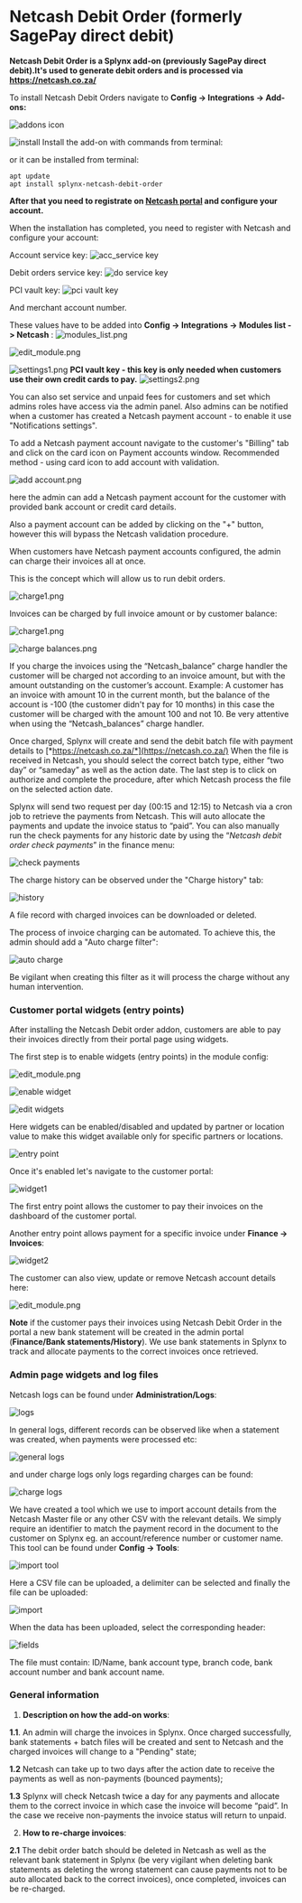 Netcash Debit Order (formerly SagePay direct debit)
====================

**Netcash Debit Order is a Splynx add-on (previously SagePay direct debit).It's used to generate debit orders and is processed via https://netcash.co.za/**

To install Netcash Debit Orders navigate to **Config → Integrations → Add-ons:**

![addons icon](addons_icon.png)

![install](install.png)
Install the add-on with commands from terminal:

or it can be installed from terminal:

```
apt update
apt install splynx-netcash-debit-order
```

**After that you need to registrate on [Netcash portal](https://netcash.co.za/) and configure your account.**

When the installation has completed, you need to register with Netcash and configure your account:

Account service key:
![acc_service key](account_service_key.png)

Debit orders service key:
![do service key](service_key.png)

PCI vault key:
![pci vault key](vault_key.png)

And merchant account number.


These values have to be added into **Config → Integrations → Modules list -> Netcash** :
![modules_list.png](modules_list.png)

![edit_module.png](edit.png)

![settings1.png](settings_1.png)
****PCI vault key - this key is only needed when customers use their own credit cards to pay.****
![settings2.png](settings_2.png)

You can also set service and unpaid fees for customers and set which admins roles have access via the admin panel.
Also admins can be notified when a customer has created a Netcash payment account - to enable it use "Notifications settings".

To add a Netcash payment account navigate to the customer's "Billing" tab and click on the card icon on Payment accounts window. Recommended method - using card icon to add account with validation.

![add account.png](add_account_from_admin.png)

here the admin can add a Netcash payment account for the customer with provided bank account or credit card details.

Also a payment account can be added by clicking on the "+" button, however this will bypass the Netcash validation procedure.

When customers have Netcash payment accounts configured, the admin can charge their invoices all at once.

This is the concept which will allow us to run debit orders.

![charge1.png](invoices_charge.png)

Invoices can be charged by full invoice amount or by customer balance:

![charge1.png](charge.png)

![charge balances.png](charge_balances.png)

If you charge the invoices using the “Netcash_balance” charge handler the customer will be charged not according to an invoice amount, but with the amount outstanding on the customer’s account. Example: A customer has an invoice with amount 10 in the current month, but the balance of the account is -100 (the customer didn't pay for 10 months) in this case the customer will be charged with the amount 100 and not 10. Be very attentive when using the “Netcash_balances” charge handler.


Once charged, Splynx will create and send the debit batch file with payment details to  [*https://netcash.co.za/*](https://netcash.co.za/) When the file is received in Netcash, you should select the correct batch type, either “two day” or “sameday” as well as the action date. The last step is to click on authorize and complete the procedure, after which Netcash process the file on the selected action date.


Splynx will send two request per day (00:15 and 12:15) to Netcash via a cron job to retrieve the payments from Netcash. This will auto allocate the payments and update the invoice status to “paid”. You can also manually run the check payments for any historic date by using the “*Netcash debit order check payments*” in the finance menu:

![check payments](check_payments.png)

The charge history can be observed under the "Charge history" tab:

![history](charge_history.png)

A file record with charged invoices can be downloaded or deleted.

The process of invoice charging can be automated. To achieve this, the admin should add a "Auto charge filter":

![auto charge](add_auto_charge.png)

Be vigilant when creating this filter as it will process the charge without any human intervention.

### Customer portal widgets (entry points)

After installing the Netcash Debit order addon, customers are able to pay their invoices directly from their portal page using widgets.

The first step is to enable widgets (entry points) in the module config:

![edit_module.png](edit.png)

![enable widget](enable_entry_point.png)

![edit widgets](edit_entry_point.png)

Here widgets can be enabled/disabled and updated by partner or location value to make this widget available only for specific partners or locations.

![entry point](entry_point.png)

Once it's enabled let's navigate to the customer portal:

![widget1](widget1.png)

The first entry point allows the customer to pay their invoices on the dashboard of the customer portal.

Another entry point allows payment for a specific invoice under  **Finance -> Invoices**:

![widget2](widget2.png)

The customer can also view, update or remove Netcash account details here:

![edit_module.png](customer_pay_creds.png)

**Note** if the customer pays their invoices using Netcash Debit Order in the portal a new bank statement will be created in the admin portal (**Finance/Bank statements/History**). We use bank statements in Splynx to track and allocate payments to the correct invoices once retrieved.

### Admin page widgets and log files

Netcash logs can be found under **Administration/Logs**:

![logs](administration_logs.png)

In general logs, different records can be observed like when a statement was created, when payments were processed etc:

![general logs](general_logs.png)

and under charge logs only logs regarding charges can be found:

![charge logs](charge_logs.png)

We have created a tool which we use to import account details from the Netcash Master file or any other CSV with the relevant details. We simply require an identifier to match the payment record in the document to the customer on Splynx eg. an account/reference number or customer name. This tool can be found under **Config -> Tools**:

![import tool](import_tool.png)

Here a CSV file can be uploaded, a delimiter can be selected and finally the file can be uploaded:

![import](import.png)

When the data has been uploaded, select the corresponding header:

![fields](required_fields.png)

The file must contain: ID/Name, bank account type, branch code, bank account number and bank account name.

### General information

1. **Description on how the add-on works**:

  **1.1**. An admin will charge the invoices in Splynx. Once charged successfully, bank statements + batch files will be created and sent to Netcash and the charged invoices will change to a "Pending" state;

  **1.2** Netcash can take up to two days after the action date to receive the payments as well as non-payments (bounced payments);

  **1.3** Splynx will check Netcash twice a day for any payments and allocate them to the correct invoice in which case the invoice will become “paid”. In the case we receive non-payments the invoice status will return to unpaid.

2. **How to re-charge invoices**: 

  **2.1** The debit order batch should be deleted in Netcash as well as the relevant bank statement in Splynx (be very vigilant when deleting bank statements as deleting the wrong statement can cause payments not to be auto allocated back to the correct invoices), once completed, invoices can be re-charged.
